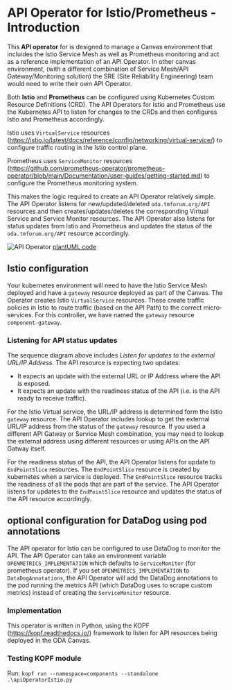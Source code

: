 # API Operator for Istio/Prometheus - Introduction

This **API operator** for is designed to manage a Canvas environment that incluides the Istio Service Mesh as well as Prometheus monitoring and act as a reference implementation of an API Operator. In other canvas environment, (with a different combination of Service Mesh/API Gateway/Monitoring solution) the SRE (Site Reliability Engineering) team would need to write their own API Operator.

Both **Istio** and **Prometheus** can be configured using Kubernetes Custom Resource Definitions (CRD). The API Operators for Istio and Prometheus use the Kubernetes API to listen for changes to the CRDs and then configures Istio and Prometheus accordingly.

Istio uses `VirtualService` resources (https://istio.io/latest/docs/reference/config/networking/virtual-service/) to configure traffic routing in the Istio control plane.

Prometheus uses `ServiceMonitor` resources (https://github.com/prometheus-operator/prometheus-operator/blob/main/Documentation/user-guides/getting-started.md) to configure the Prometheus monitoring system.

This makes the logic required to create an API Operator relatively simple. The API Operator listens for new/updated/deleted `oda.tmforum.org/API` resources and then creates/updates/deletes the corresponding Virtual Service and Service Monitor resources. The API Operator also listens for status updates from Istio and Prometheus and updates the status of the `oda.tmforum.org/API` resource accordingly.

![API Operator](http://www.plantuml.com/plantuml/proxy?cache=no&src=https://raw.githubusercontent.com/tmforum-oda/oda-ca/master/controllers/apiOperatorIstio/sequenceDiagrams/apiOperatorIstio.puml)
[plantUML code](sequenceDiagrams/apiOperatorIstio.puml)


## Istio configuration

Your kubernetes environment will need to have the Istio Service Mesh deployed and have a `gateway` resource deployed as part of the Canvas. The Operator creates Istio `VirtualService` resources. These create traffic policies in Istio to route traffic (based on the API Path) to the correct micro-services. For this controller, we have named the `gateway` resource `component-gateway`.


### Listening for API status updates

The sequence diagram above includes *Listen for updates to the external URL/IP Address*. The API resource is expecting two updates:
* It expects an update with the external URL or IP Address where the API is exposed.
* It expects an update with the readiness status of the API (i.e. is the API ready to receive traffic).

For the Istio Virtual service, the URL/IP address is determined form the Istio `gateway` resource. The API Operator includes lookup to get the external URL/IP address from the status of the `gateway` resource. If you used a different API Gatway or Service Mesh combination, you may need to lookup the external address using different resources or using APIs on the API Gatway itself. 

For the readiness status of the API, the API Operator listens for update to `EndPointSlice` resources. The `EndPointSlice` resource is created by kubernetes when a service is deployed. The `EndPointSlice` resource tracks the readiness of all the pods that are part of the service. The API Operator listens for updates to the `EndPointSlice` resource and updates the status of the API resource accordingly.


## optional configuration for DataDog using pod annotations

The API operator for Istio can be configured to use DataDog to monitor the API. The API Operator can take an environment variable `OPENMETRICS_IMPLEMENTATION` which defaults to `ServiceMonitor` (for prometheus operator). If you set `OPENMETRICS_IMPLEMENTATION` to `DataDogAnnotations`, the API Operator will add the DataDog annotations to the pod running the metrics API (which DataDog uses to scrape custom metrics) instead of creating the `ServiceMonitor` resource.

### Implementation


This operator is written in Python, using the KOPF (https://kopf.readthedocs.io/) framework to listen for API resources being deployed in the ODA Canvas. 


### Testing KOPF module

Run: `kopf run --namespace=components --standalone .\apiOperatorIstio.py`
